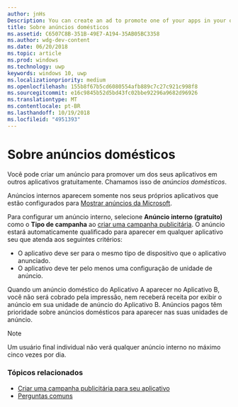 ```yaml
---
author: jnHs
Description: You can create an ad to promote one of your apps in your other apps, for free. We call these house ads.
title: Sobre anúncios domésticos
ms.assetid: C6507C8B-351B-49E7-A194-35AB05BC3358
ms.author: wdg-dev-content
ms.date: 06/20/2018
ms.topic: article
ms.prod: windows
ms.technology: uwp
keywords: windows 10, uwp
ms.localizationpriority: medium
ms.openlocfilehash: 155b8f67b5cd6080554afb889c7c27c921c998f8
ms.sourcegitcommit: e16c9845b52d5bd43fc02bbe92296a9682d96926
ms.translationtype: MT
ms.contentlocale: pt-BR
ms.lasthandoff: 10/19/2018
ms.locfileid: "4951393"
---
```

# <a name="about-house-ads"></a>Sobre anúncios domésticos


Você pode criar um anúncio para promover um dos seus aplicativos em outros aplicativos gratuitamente. Chamamos isso de *anúncios domésticos*.

Anúncios internos aparecem somente nos seus próprios aplicativos que estão configurados para [Mostrar anúncios da Microsoft](../monetize/display-ads-in-your-app.md).

Para configurar um anúncio interno, selecione **Anúncio interno (gratuito)** como o **Tipo de campanha** ao [criar uma campanha publicitária](create-an-ad-campaign-for-your-app.md). O anúncio estará automaticamente qualificado para aparecer em qualquer aplicativo seu que atenda aos seguintes critérios:

-   O aplicativo deve ser para o mesmo tipo de dispositivo que o aplicativo anunciado.
-   O aplicativo deve ter pelo menos uma configuração de unidade de anúncio.

Quando um anúncio doméstico do Aplicativo A aparecer no Aplicativo B, você não será cobrado pela impressão, nem receberá receita por exibir o anúncio em sua unidade de anúncio do Aplicativo B. Anúncios pagos têm prioridade sobre anúncios domésticos para aparecer nas suas unidades de anúncio.

>[!NOTE]
> Um usuário final individual não verá qualquer anúncio interno no máximo cinco vezes por dia.

 

### <a name="related-topics"></a>Tópicos relacionados


* [Criar uma campanha publicitária para seu aplicativo](create-an-ad-campaign-for-your-app.md)
* [Perguntas comuns](common-questions.md)

